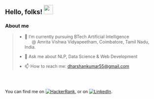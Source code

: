 ## Hello, folks! <img src="https://raw.githubusercontent.com/MartinHeinz/MartinHeinz/master/wave.gif" width="30px">


### About me

>- 🌱 I’m currently pursuing BTech Artificial Intelligence <br>
>  &nbsp;&nbsp;&nbsp;&nbsp;&nbsp; @ Amrita Vishwa Vidyapeetham,
>      Coimbatore,
>      Tamil Nadu,
>      India.
>      
>- 💬 Ask me about NLP, Data Science & Web Development
>- 📫 How to reach me: dharshankumar55@gmail.com

<br>

## 
<!-- Actual text -->
You can find me on [![HackerRank][3.3]][1], or on [![LinkedIn][2.2]][2].
<!-- Icons -->
[1.2]: http://i.imgur.com/wWzX9uB.png (twitter icon without padding)
[2.2]: https://raw.githubusercontent.com/MartinHeinz/MartinHeinz/master/linkedin-3-16.png (LinkedIn icon without padding)
[3.3]: <img src="https://cdn.icon-icons.com/icons2/2389/PNG/512/hackerrank_logo_icon_145206.png" width="400" height="500" /> 
<!-- Links to your social media accounts -->
[1]: https://twitter.com/Martin_Heinz_
[2]: https://www.linkedin.com/in/heinz-martin/
